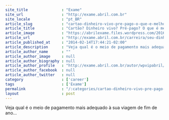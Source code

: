 ```yaml
---
site_title               : "Exame"
site_url                 : "http://exame.abril.com.br"
site_locale              : "pt_BR"
article_slug             : "cartao-dinheiro-vivo-pre-pago-o-que-e-melhor-para-ferias"
article_title            : "Cartão? Dinheiro vivo? Pré-pago? O que é melhor para férias?"
article_image            : "https://abrilexame.files.wordpress.com/2016/09/size_960_16_9_18302947014.jpg?quality=70&strip=all&w=960"
article_url              : "http://exame.abril.com.br/carreira/seu-dinheiro-nas-ferias/"
article_published_at     : "2014-02-14T17:44:21-02:00"
article_description      : "Veja qual é o meio de pagamento mais adequado à sua viagem de fim de ano..."
article_author_name      : ""
article_author_image     : null
article_author_biography : null
article_author_profile   : "http://exame.abril.com.br/autor/wpvipabril/"
article_author_facebook  : null
article_author_twitter   : null
category                 : ['career']
tags                     : ['Exame']
permalink                : "/:categories/cartao-dinheiro-vivo-pre-pago-o-que-e-melhor-para-ferias/"
layout                   : post
---
```


Veja qual é o meio de pagamento mais adequado à sua viagem de fim de ano...
